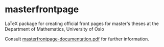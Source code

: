 # masterfrontpage
LaTeX package for creating official front pages for master's theses at the Department of Mathematics, University of Oslo

Consult [masterfrontpage-documentation.pdf](https://github.com/martinhelso/masterfrontpage/blob/master/masterfrontpage-documentation.pdf) for further information.
